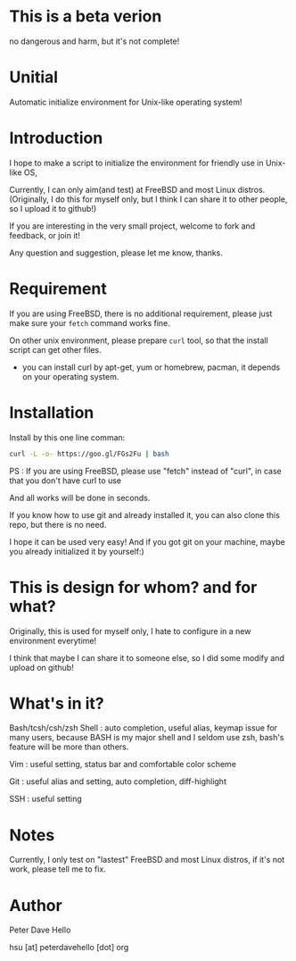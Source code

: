 This is a beta verion
=====================
no dangerous and harm, but it's not complete!

Unitial
=======
Automatic initialize environment for Unix-like operating system!


Introduction
============
I hope to make a script to initialize the environment for friendly use in Unix-like OS,

Currently, I can only aim(and test) at FreeBSD and most Linux distros.
(Originally, I do this for myself only, but I think I can share it to other people, so I upload it to github!)

If you are interesting in the very small project, welcome to fork and feedback, or join it!

Any question and suggestion, please let me know, thanks.


Requirement
===========
If you are using FreeBSD, there is no additional requirement, please just make sure your `fetch` command works fine.

On other unix environment, please prepare `curl` tool, so that the install script can get other files.

* you can install curl by apt-get, yum or homebrew, pacman, it depends on your operating system.


Installation
==============

Install by this one line comman:

```sh
curl -L -o- https://goo.gl/FGs2Fu | bash
```

PS : If you are using FreeBSD, please use "fetch" instead of "curl", in case that you don't have curl to use

And all works will be done in seconds.

If you know how to use git and already installed it, you can also clone this repo, but there is no need.

I hope it can be used very easy! And if you got git on your machine, maybe you already initialized it by yourself:)

This is design for whom? and for what?
======================================
Originally, this is used for myself only, I hate to configure in a new environment everytime!

I think that maybe I can share it to someone else, so I did some modify and upload on github! 


What's in it?
=============
Bash/tcsh/csh/zsh Shell :
auto completion, useful alias, keymap issue for many users, because BASH is my major shell and I seldom use zsh, bash's feature will be more than others.

Vim :
useful setting, status bar and comfortable color scheme

Git :
useful alias and setting, auto completion, diff-highlight

SSH :
useful setting

Notes
=====
Currently, I only test on "lastest" FreeBSD and most Linux distros, if it's not work, please tell me to fix.

Author
======
Peter Dave Hello

hsu [at] peterdavehello [dot] org
